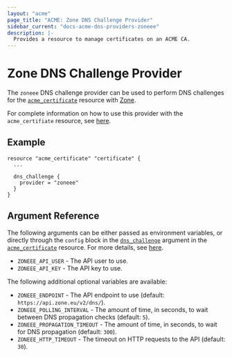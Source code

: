 ```yaml
---
layout: "acme"
page_title: "ACME: Zone DNS Challenge Provider"
sidebar_current: "docs-acme-dns-providers-zoneee"
description: |-
  Provides a resource to manage certificates on an ACME CA.
---
```


# Zone DNS Challenge Provider

The `zoneee` DNS challenge provider can be used to perform DNS challenges for
the [`acme_certificate`][resource-acme-certificate] resource with
[Zone][provider-service-page].

[resource-acme-certificate]: /docs/providers/acme/r/certificate.html
[provider-service-page]: https://www.zone.ee/

For complete information on how to use this provider with the `acme_certifiate`
resource, see [here][resource-acme-certificate-dns-challenges].

[resource-acme-certificate-dns-challenges]: /docs/providers/acme/r/certificate.html#using-dns-challenges

## Example

```hcl
resource "acme_certificate" "certificate" {
  ...

  dns_challenge {
    provider = "zoneee"
  }
}
```

## Argument Reference

The following arguments can be either passed as environment variables, or
directly through the `config` block in the
[`dns_challenge`][resource-acme-certificate-dns-challenge-arg] argument in the
[`acme_certificate`][resource-acme-certificate] resource. For more details, see
[here][resource-acme-certificate-dns-challenges].

[resource-acme-certificate-dns-challenge-arg]: /docs/providers/acme/r/certificate.html#dns_challenge

* `ZONEEE_API_USER` - The API user to use.
* `ZONEEE_API_KEY` - The API key to use.

The following additional optional variables are available:

* `ZONEEE_ENDPOINT` - The API endpoint to use (default:
  `https://api.zone.eu/v2/dns/`).
* `ZONEEE_POLLING_INTERVAL` - The amount of time, in seconds, to wait between
  DNS propagation checks (default: `5`).
* `ZONEEE_PROPAGATION_TIMEOUT` - The amount of time, in seconds, to wait for DNS
  propagation (default: `300`).
* `ZONEEE_HTTP_TIMEOUT` - The timeout on HTTP requests to the API (default:
  `30`).
